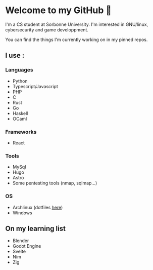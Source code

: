 # Welcome to my GitHub 👋

I'm a CS student at Sorbonne University. I'm interested in GNU/linux, cybersecurity and game developpment.

You can find the things I'm currently working on in my pinned repos.

## I use :

### Languages

- Python
- Typescript/Javascript
- PHP
- C
- Rust
- Go
- Haskell
- OCaml

### Frameworks

- React

### Tools

- MySql
- Hugo
- Astro
- Some pentesting tools (nmap, sqlmap...)

### OS

- Archlinux (dotfiles [here](https://github.com/Yopaman/dotfiles))
- Windows

## On my learning list

- Blender
- Godot Engine
- Svelte
- Nim
- Zig

